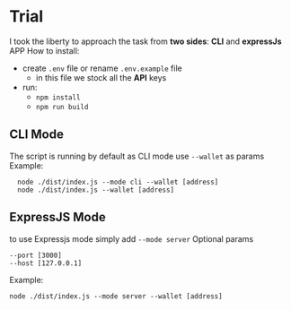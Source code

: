 # Trial
I took the liberty to approach the task from **two sides**:
**CLI** and **expressJs** APP
How to install:
 - create `.env` file or rename `.env.example` file
	 - in this file we stock all the **API** keys
 - run:
	 - `npm install`
	 - `npm run build`
	 
## CLI Mode
The script is running by default as CLI mode
	use `--wallet` as params
	Example:


      node ./dist/index.js --mode cli --wallet [address]    
      node ./dist/index.js --wallet [address]

## ExpressJS Mode
to use Expressjs mode simply add  `--mode server`
Optional params

    --port [3000]
    --host [127.0.0.1]
 Example:
  
    node ./dist/index.js --mode server --wallet [address]

